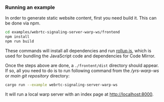 
### Running an example

In order to generate static website content, first you need build it. This can be done via npm.

```bash
cd examples/webrtc-signaling-server-warp-ws/frontend
npm install
npm run build
```

These commands will install all dependencies and run [rollup.js](https://rollupjs.org/), which is used for bundling the JavaScript code and dependencies for Code Mirror.

Once the steps above are done, a `./frontent/dist` directory should appear. If so, all you need to do is to run following command from the */yrs-warp-ws* or *main git repository* directory:

```bash
cargo run --example webrtc-signaling-server-warp-ws
```

It will run a local warp server with an index page at [http://localhost:8000](http://localhost:8000).